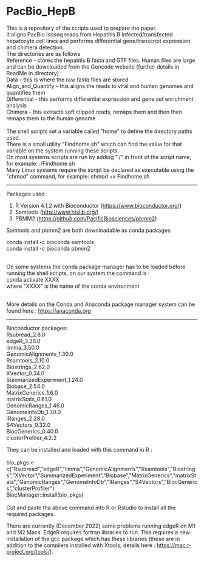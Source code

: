 # PacBio_HepB

This is a repository of the scripts used to prepare the paper. <br/>
It aligns PacBio Isoseq reads from Hepatitis B infected/transfected hepatocyte cell lines and performs differential gene/transcript expression and chimera detection. <br/>
The directories are as follows <br/>
Reference - stores the hepatitis B fasta and GTF files. Human files are large and can be downloaded from the Gencode website (further details in ReadMe in directory) <br/>
Data - this is where the raw fastq files are stored<br/>
Align_and_Quantify - this aligns the reads to viral and human genomes and quantifies them<br/>
Differential - this performs differential expression and gene set enrichment analysis<br/>
Chimera - this extracts soft clipped reads, remaps them and then then remaps them to the human genome<br/></br>
The shell scripts set a variable called "home" to define the directory paths used.</br>
There is a small utility "Findhome.sh" which can find the value for that variable on the system running these scripts.</br>
On most systems scripts are run by adding "./" in front of the script name, for example: ./Findhome.sh</br>
Many Linux systems require the script be declared as executable using the "chmod" command, for example: chmod +x Findhome.sh</br><hr>

Packages used<br/>
1. R Version 4.1.2 with Bioconductor (https://www.bioconductor.org/)<br/>
2. Samtools (http://www.htslib.org/)<br/>
3. PBMM2 (https://github.com/PacificBiosciences/pbmm2)<br/>

Samtools and pbmm2 are both downloadable as conda packages:

conda install -c bioconda samtools<br/>
conda install -c bioconda pbmm2<br/><br/>

On some systems the conda package manager has to be loaded before running the shell scripts, on our system the command is :</br>
conda activate XXXX</br>
where "XXXX" is the name of the conda environment</br></br>

More details on the Conda and Anaconda package manager system can be found here : https://anaconda.org<hr>

Bioconductor packages:<br/>
Rsubread_2.8.0<br/>
edgeR_3.36.0<br/>
limma_3.50.0<br/>
GenomicAlignments_1.30.0<br/>
Rsamtools_2.10.0<br/>
Biostrings_2.62.0<br/>
XVector_0.34.0<br/>
SummarizedExperiment_1.24.0<br/>
Biobase_2.54.0<br/>
MatrixGenerics_1.6.0<br/>
matrixStats_0.61.0<br/>
GenomicRanges_1.46.0<br/>
GenomeInfoDb_1.30.0<br/>
IRanges_2.28.0<br/>
S4Vectors_0.32.0<br/>
BiocGenerics_0.40.0<br/>
clusterProfiler_4.2.2<br/>

They can be installed and loaded with this command in R : <br/><br/>
bio_pkgs <- c("Rsubread","edgeR","limma","GenomicAlignments","Rsamtools","Biostrings","XVector","SummarizedExperiment","Biobase","MatrixGenerics","matrixStats","GenomicRanges","GenomeInfoDb","IRanges","S4Vectors","BiocGenerics","clusterProfiler")<br/>
BiocManager::install(bio_pkgs)<br/><br/>
Cut and paste tha above command into R or Rstudio to install all the required packages.

There are currently (December 2022) some problems running edgeR on M1 and M2 Macs. EdgeR requires fortran libraries to run. This requires a new installation of the gcc package which has these libraries (these are in addition to the compilers installed with Xtools, details here : https://mac.r-project.org/tools/).
